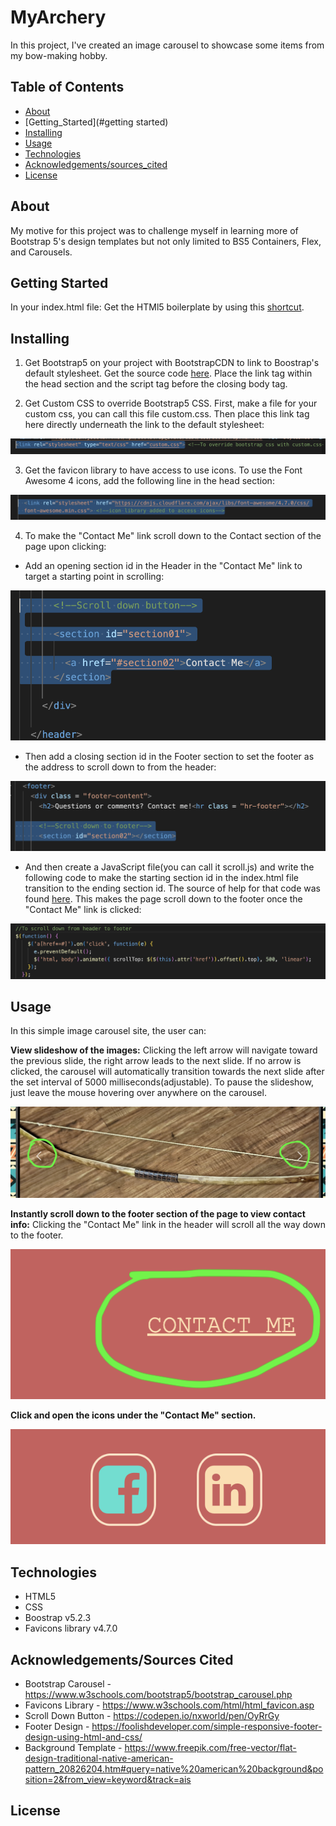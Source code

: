 # MyArchery
In this project, I've created an image carousel to showcase some items from my bow-making hobby. 

## Table of Contents
- [About](#about)
- [Getting_Started](#getting started)
- [Installing](#installing)
- [Usage](#usage)
- [Technologies](#technologies)
- [Acknowledgements/sources_cited](#acknowledgements/sources_cited)
- [License](#license)

## About
My motive for this project was to challenge myself in learning more of Bootstrap 5's design templates but not only limited to BS5 Containers, Flex, and Carousels.

## Getting Started
In your index.html file: Get the HTMl5 boilerplate by using this [shortcut](https://backbencher.dev/html-boilerplate-code-visual-studio-code#:~:text=To%20try%20the%20shortcut%2C%20create,HTML5%20code%20to%20the%20file.).

## Installing

1. Get Bootstrap5 on your project with BootstrapCDN to link to Boostrap's default stylesheet. Get the source code [here](https://getbootstrap.com/docs/5.0/getting-started/download/). Place the link tag within the head section and the script tag before the closing body tag.

2.  Get Custom CSS to override Bootstrap5 CSS. First, make a file for your custom css, you can call this file custom.css. Then place this link tag here directly underneath the link to the default stylesheet:

![Alt text](/BS_Override.png)

3. Get the favicon library to have access to use icons. To use the Font Awesome 4 icons, add the following line in the head section:

![alt text](/icons_library.png)

4. To make the "Contact Me" link scroll down to the Contact section of the page upon clicking:

* Add an opening section id in the Header in the "Contact Me" link to target a starting point in scrolling:

![alt text](/ScrollDown_Header.png)


* Then add a closing section id in the Footer section to set the footer as the address to scroll down to from the header:

![alt text](/ScrollDown-footer.png)

* And then create a JavaScript file(you can call it scroll.js) and write the following code to make the starting section id in the index.html file transition to the ending section id. The source of help for that code was found [here](https://codepen.io/nxworld/pen/OyRrGy). This makes the page scroll down to the footer once the "Contact Me" link is clicked:

![alt text](/ScrollDown_JS_code.png)



## Usage 
In this simple image carousel site, the user can:

**View slideshow of the images:** Clicking the left arrow will navigate toward the previous slide, the right arrow leads to the next slide. If no arrow is clicked, the carousel will automatically transition towards the next slide after the set interval of 5000 milliseconds(adjustable). To pause the slideshow, just leave the mouse hovering over anywhere on the carousel.

![alt](/Buttons.png)

**Instantly scroll down to the footer section of the page to view contact info:** Clicking the "Contact Me" link in the header will scroll all the way down to the footer.

![alt](/Contact_Link.png)

**Click and open the icons under the "Contact Me" section.**

![alt](/Contact_Logos.png)

## Technologies
* HTML5
* CSS
* Boostrap v5.2.3
* Favicons library v4.7.0


## Acknowledgements/Sources Cited
* Bootstrap Carousel - https://www.w3schools.com/bootstrap5/bootstrap_carousel.php
* Favicons Library - https://www.w3schools.com/html/html_favicon.asp
* Scroll Down Button - https://codepen.io/nxworld/pen/OyRrGy
* Footer Design - https://foolishdeveloper.com/simple-responsive-footer-design-using-html-and-css/
* Background Template - https://www.freepik.com/free-vector/flat-design-traditional-native-american-pattern_20826204.htm#query=native%20american%20background&position=2&from_view=keyword&track=ais

## License